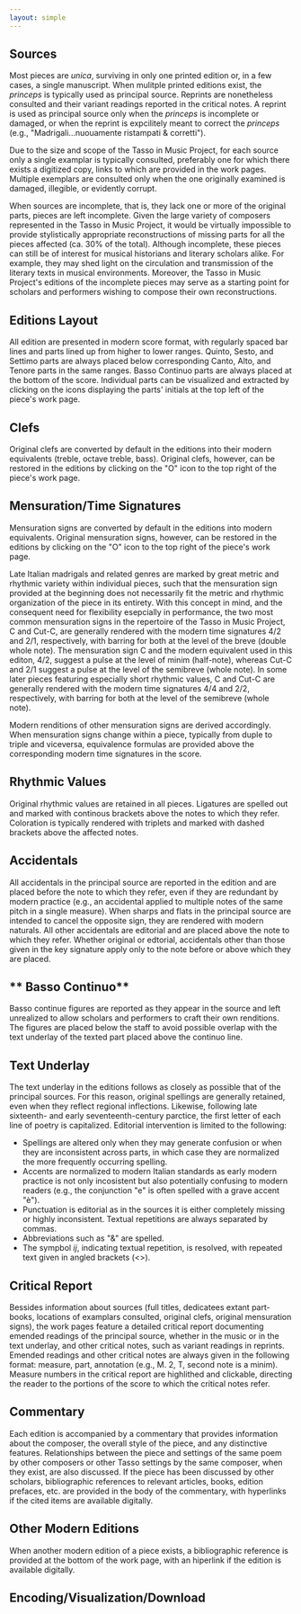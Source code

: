 ```yaml
---
layout: simple
---
```


## **Sources**
Most pieces are _unica_, surviving in only one printed edition or, in a few cases, a single manuscript. When mulitple printed editions exist, the _princeps_ is typically used as principal source. Reprints are nonetheless consulted and their variant readings reported in the critical notes. A reprint is used as principal source only when the _princeps_ is incomplete or damaged, or when the reprint is expcilitely meant to correct the _princeps_ (e.g., "Madrigali...nuouamente ristampati & corretti"). 

Due to the size and scope of the Tasso in Music Project, for each source only a single examplar is typically consulted, preferably one for which there exists a digitized copy, links to which are provided in the work pages. Multiple exemplars are consulted only when the one originally examined is damaged, illegible, or evidently corrupt. 

When sources are incomplete, that is, they lack one or more of the original parts, pieces are left incomplete. Given the large variety of composers represented in the Tasso in Music Project, it would be virtually impossible to provide stylistically appropriate reconstructions of missing parts for all the pieces affected (ca. 30% of the total). Although incomplete, these pieces can still be of interest for musical historians and literary scholars alike. For example, they may shed light on the circulation and transmission of the literary texts in musical environments. Moreover, the Tasso in Music Project's editions of the incomplete pieces may serve as a starting point for scholars and performers wishing to compose their own reconstructions. 

## **Editions Layout**
All edition are presented in modern score format, with regularly spaced bar lines and parts lined up from higher to lower ranges. Quinto, Sesto, and Settimo parts are always placed below corresponding Canto, Alto, and Tenore parts in the same ranges. Basso Continuo parts are always placed at the bottom of the score. Individual parts can be visualized and extracted by clicking on the icons displaying the parts' initials at the top left of the piece's work page.

## **Clefs**
Original clefs are converted by default in the editions into their modern equivalents (treble, octave treble, bass). Original clefs, however, can be restored in the editions by clicking on the "O" icon to the top right of the piece's work page.

## **Mensuration/Time Signatures**
Mensuration signs are converted by default in the editions into modern equivalents. Original mensuration signs, however, can be restored in the editions by clicking on the "O" icon to the top right of the piece's work page.

Late Italian madrigals and related genres are marked by great metric and rhythmic variety within individual pieces, such that the mensuration sign provided at the beginning does not necessarily fit the metric and rhythmic organization of the piece in its entirety. With this concept in mind, and the consequent need for flexibility esepcially in performance, the two most common mensuration signs in the repertoire of the Tasso in Music Project, <span class="mensuration">C</span> and <span class="mensuration">Cut-C</span>, are generally rendered with the modern time signatures 4/2 and 2/1, respectively, with barring for both at the level of the breve (double whole note). The mensuration sign <span class="mensuration">C</span> and the modern equivalent used in this editon, 4/2, suggest a pulse at the level of minim (half-note), whereas <span class="mensuration">Cut-C</span> and 2/1 suggest a pulse at the level of the semibreve (whole note). In some later pieces featuring especially short rhythmic values, <span class="mensuration">C</span> and <span class="mensuration">Cut-C</span> are generally rendered with the modern time signatures 4/4 and 2/2, respectively, with barring for both at the level of the semibreve (whole note).

Modern renditions of other mensuration signs are derived accordingly. When mensuration signs change within a piece, typically from duple to triple and viceversa, equivalence formulas are provided above the corresponding modern time signatures in the score. 

## **Rhythmic Values**
Original rhythmic values are retained in all pieces. Ligatures are spelled out and marked with continous brackets above the notes to which they refer. Coloration is typically rendered with triplets and marked with dashed brackets above the affected notes.

## **Accidentals**
All accidentals in the principal source are reported in the edition and are placed before the note to which they refer, even if they are redundant by modern practice (e.g., an accidental applied to multiple notes of the same pitch in a single measure). When sharps and flats in the principal source are intended to cancel the opposite sign, they are rendered with modern naturals. All other accidentals are editorial and are placed above the note to which they refer. Whether original or edtorial, accidentals other than those given in the key signature apply only to the note before or above which they are placed. 

## ** Basso Continuo**
Basso continue figures are reported as they appear in the source and left unrealized to allow scholars and performers to craft their own renditions. The figures are placed below the staff to avoid possible overlap with the text underlay of the texted part placed above the continuo line.

## **Text Underlay**
The text underlay in the editions follows as closely as possible that of the principal sources. For this reason, original spellings are generally retained, even when they reflect regional inflections. Likewise, following late sixteenth- and early seventeenth-century parctice, the first letter of each line of poetry is capitalized. Editorial intervention is limited to the following:

- Spellings are altered only when they may generate confusion or when they are inconsistent across parts, in which case they are normalized the more frequently occurring spelling.
- Accents are normalized to modern Italian standards as early modern practice is not only incosistent but also potentially confusing to modern readers (e.g., the conjunction "e" is often spelled with a grave accent "è").
- Punctuation is editorial as in the sources it is either completely missing or highly inconsistent. Textual repetitions are always separated by commas.
- Abbreviations such as "&" are spelled.
- The sympbol _ij_, indicating textual repetition, is resolved, with repeated text given in angled brackets (<>).  

## **Critical Report**
Bessides information about sources (full titles, dedicatees extant part-books, locations of examplars consulted, original clefs, original mensuration signs), the work pages feature a detailed critical report documenting emended readings of the principal source, whether in the music or in the text underlay, and other critical notes, such as variant readings in reprints. Emended readings and other critical notes are always given in the following format: measure, part, annotation (e.g., M. 2, T, second note is a minim). Measure numbers in the critical report are highlithed and clickable, directing the reader to the portions of the score to which the critical notes refer.

## **Commentary**
Each edition is accompanied by a commentary that provides information about the composer, the overall style of the piece, and any distinctive features. Relationships between the piece and settings of the same poem by other composers or other Tasso settings by the same composer, when they exist, are also discussed. If the piece has been discussed by other scholars, bibliographic references to relevant articles, books, edition prefaces, etc. are provided in the body of the commentary, with hyperlinks if the cited items are available digitally.

## **Other Modern Editions**
When another modern edition of a piece exists, a bibliographic reference is provided at the bottom of the work page, with an hiperlink if the edition is available digitally.

## **Encoding/Visualization/Download**

